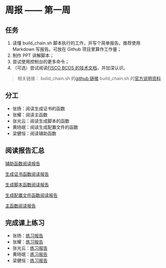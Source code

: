 # 周报 —— 第一周

## 任务

1. 读懂 build_chain.sh 脚本执行的工作，并写个简单报告。推荐使用 Markdown 写报告。可放在 Github 项目里算作工作量；
2. 制作 PPT 讲解脚本；
3. 尝试使用控制台的更多命令；
4. （可选）尝试阅读[FISCO BCOS 的技术文档](https://fisco-bcos-documentation.readthedocs.io/zh_CN/latest/index.html)，并加深认识。

> 相关链接：
> bulid_chain.sh 的[github 链接](https://github.com/FISCO-BCOS/FISCO-BCOS/blob/master/tools/build_chain.sh)
> build_chain.sh 的[官方说明资料](https://fisco-bcos-documentation.readthedocs.io/zh_CN/latest/docs/manual/build_chain.html)

## 分工

- 张扬：阅读生成证书的函数
- 张耀：阅读主函数
- 张光云：阅读生成脚本的函数
- 黄旸珉：阅读生成配置文件的函数
- 梁健恒：阅读辅助函数

## 阅读报告汇总

[辅助函数阅读报告](./Week1/Notes/AssistFunctions-JianhengLiang.md)

[生成证书函数阅读报告](./Week1/Notes/HW1_张扬.md)

[生成脚本函数阅读报告](./Week1/Notes/homework-day1.md)

[生成配置文件函数阅读报告](./Week1/Notes/配置文件阅读报告_hym.md)

[主函数阅读报告](./Week1/Notes/GyDi_main.md)

## 完成课上练习

- 张扬：[练习报告](../day1/zy/weekreport1.md)
- 张耀：[练习报告](../day1/GyDi/Work1.md)
- 张光云：[练习报告](../day1/张光云/张光云-day1-console.md)
- 黄旸珉：[练习报告](../day1/hym/周记.md)
- 梁健恒：[练习报告](../day1/JianhengLiang/weekrepoert-Week1.md)
